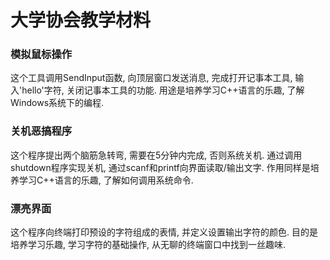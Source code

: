 # 大学协会教学材料

### 模拟鼠标操作
这个工具调用SendInput函数, 向顶层窗口发送消息, 完成打开记事本工具, 输入'hello'字符, 关闭记事本工具的功能.
用途是培养学习C++语言的乐趣, 了解Windows系统下的编程.

### 关机恶搞程序
这个程序提出两个脑筋急转弯, 需要在5分钟内完成, 否则系统关机. 通过调用shutdown程序实现关机, 通过scanf和printf向界面读取/输出文字.
作用同样是培养学习C++语言的乐趣, 了解如何调用系统命令.

### 漂亮界面
这个程序向终端打印预设的字符组成的表情, 并定义设置输出字符的颜色.
目的是培养学习乐趣, 学习字符的基础操作, 从无聊的终端窗口中找到一丝趣味.
